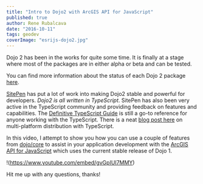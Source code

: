 ```yaml
---
title: "Intro to Dojo2 with ArcGIS API for JavaScript"
published: true
author: Rene Rubalcava
date: "2016-10-11"
tags: geodev
coverImage: "esrijs-dojo2.jpg"
---
```


Dojo 2 has been in the works for quite some time. It is finally at a stage where most of the packages are in either alpha or beta and can be tested.

You can find more information about the status of each Dojo 2 package [here](https://github.com/dojo/meta#status).

[SitePen](https://www.sitepen.com/) has put a lot of work into making Dojo2 stable and powerful for developers. _Dojo2 is all written in TypeScript_. SitePen has also been very active in the TypeScript community and providing feedback on features and capabilities. The [Definitive TypeScript Guide](https://www.sitepen.com/blog/2013/12/31/definitive-guide-to-typescript/) is still a go-to reference for anyone working with the TypeScript. There is a neat [blog post here](https://www.sitepen.com/blog/2015/06/01/multi-platform-distribution-with-typescript/) on multi-platform distribution with TypeScript.

In this video, I attempt to show you how you can use a couple of features from [dojo/core](https://github.com/dojo/core) to assist in your application development with the [ArcGIS API for JavaScript](https://developers.arcgis.com/javascript/) which uses the current stable release of Dojo 1.

!(https://www.youtube.com/embed/gvGpIUI7MMY)

Hit me up with any questions, thanks!
